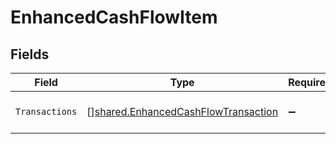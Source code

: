 # EnhancedCashFlowItem


## Fields

| Field                                                                                             | Type                                                                                              | Required                                                                                          | Description                                                                                       |
| ------------------------------------------------------------------------------------------------- | ------------------------------------------------------------------------------------------------- | ------------------------------------------------------------------------------------------------- | ------------------------------------------------------------------------------------------------- |
| `Transactions`                                                                                    | [][shared.EnhancedCashFlowTransaction](../../../pkg/models/shared/enhancedcashflowtransaction.md) | :heavy_minus_sign:                                                                                | An array of transaction data.                                                                     |